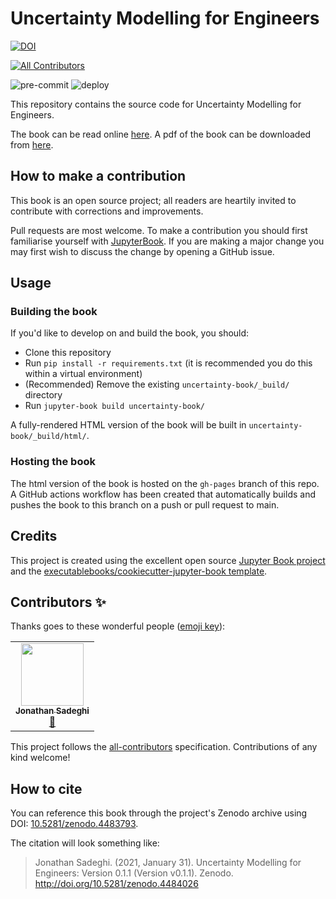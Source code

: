 # Uncertainty Modelling for Engineers
[![DOI](https://zenodo.org/badge/DOI/10.5281/zenodo.4483793.svg)](https://doi.org/10.5281/zenodo.4483793)
<!-- ALL-CONTRIBUTORS-BADGE:START - Do not remove or modify this section -->
[![All Contributors](https://img.shields.io/badge/all_contributors-1-orange.svg?style=flat-square)](#contributors-)
<!-- ALL-CONTRIBUTORS-BADGE:END -->
![pre-commit](https://github.com/uncertainty-for-engineers/uncertainty-modelling-for-engineers/workflows/pre-commit/badge.svg?branch=main)
![deploy](https://github.com/uncertainty-for-engineers/uncertainty-modelling-for-engineers/workflows/deploy/badge.svg?branch=main)

This repository contains the source code for Uncertainty Modelling for Engineers.

The book can be read online [here](https://uncertainty-for-engineers.github.io/uncertainty-modelling-for-engineers/).
A pdf of the book can be downloaded from [here](https://uncertainty-for-engineers.github.io/uncertainty-modelling-for-engineers/uncertainty-book.pdf).

## How to make a contribution

This book is an open source project; all readers are heartily invited to contribute with corrections and improvements.

Pull requests are most welcome.
To make a contribution you should first familiarise yourself with [JupyterBook](https://jupyterbook.org).
If you are making a major change you may first wish to discuss the change by opening a GitHub issue.

## Usage

### Building the book

If you'd like to develop on and build the book, you should:

- Clone this repository
- Run `pip install -r requirements.txt` (it is recommended you do this within a virtual environment)
- (Recommended) Remove the existing `uncertainty-book/_build/` directory
- Run `jupyter-book build uncertainty-book/`

A fully-rendered HTML version of the book will be built in `uncertainty-book/_build/html/`.

### Hosting the book

The html version of the book is hosted on the `gh-pages` branch of this repo. A GitHub actions workflow has been created that automatically builds and pushes the book to this branch on a push or pull request to main.

## Credits

This project is created using the excellent open source [Jupyter Book project](https://jupyterbook.org/) and the [executablebooks/cookiecutter-jupyter-book template](https://github.com/executablebooks/cookiecutter-jupyter-book).

## Contributors ✨

Thanks goes to these wonderful people ([emoji key](https://allcontributors.org/docs/en/emoji-key)):

<!-- ALL-CONTRIBUTORS-LIST:START - Do not remove or modify this section -->
<!-- prettier-ignore-start -->
<!-- markdownlint-disable -->
<table>
  <tr>
    <td align="center"><a href="https://jcsadeghi.github.io/"><img src="https://avatars.githubusercontent.com/u/23333857?v=4?s=100" width="100px;" alt=""/><br /><sub><b>Jonathan Sadeghi</b></sub></a><br /><a href="https://github.com/uncertainty-for-engineers/uncertainty-modelling-for-engineers/commits?author=JCSadeghi" title="Documentation">📖</a></td>
  </tr>
</table>

<!-- markdownlint-restore -->
<!-- prettier-ignore-end -->

<!-- ALL-CONTRIBUTORS-LIST:END -->

This project follows the [all-contributors](https://github.com/all-contributors/all-contributors) specification. Contributions of any kind welcome!

## How to cite

You can reference this book through the project's Zenodo archive using DOI:
[10.5281/zenodo.4483793](https://doi.org/10.5281/zenodo.4483793).

The citation will look something like:

> Jonathan Sadeghi. (2021, January 31). Uncertainty Modelling for Engineers: Version 0.1.1 (Version v0.1.1). Zenodo. http://doi.org/10.5281/zenodo.4484026
